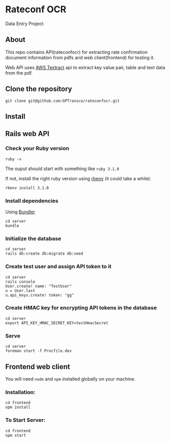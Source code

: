 # Rateconf OCR
Data Entry Project

## About
This repo contains API(rateconfocr) for extracting rate confirmation document information from pdfs and web client(frontend) for testing it.

Web API uses [AWS Textract](https://aws.amazon.com/textract/) api to extract key value pair, table and text data from the pdf.


## Clone the repository

```shell
git clone git@github.com:GPTransco/rateconfocr.git
```
## Install

## Rails web API

### Check your Ruby version

```shell
ruby -v
```

The ouput should start with something like `ruby 3.1.0`

If not, install the right ruby version using [rbenv](https://github.com/rbenv/rbenv) (it could take a while):

```shell
rbenv install 3.1.0
```

### Install dependencies

Using [Bundler](https://github.com/bundler/bundler)

```shell
cd server
bundle
```

### Initialize the database

```shell
cd server
rails db:create db:migrate db:seed
```

### Create test user and assign API token to it
```shell
cd server
rails console
User.create! name: "TestUser"
u = User.last
u.api_keys.create! token: "gg"
```

### Create HMAC key for encrypting API tokens in the database
```shell
cd server
export API_KEY_HMAC_SECRET_KEY=testHmacSecret
```

### Serve

```shell
cd server
foreman start -f Procfile.dev
```
## Frontend web client
You will need `node` and `npm` installed globally on your machine.  

### Installation:

```shell
cd frontend
npm install
```

### To Start Server:

```shell
cd frontend
npm start
```
